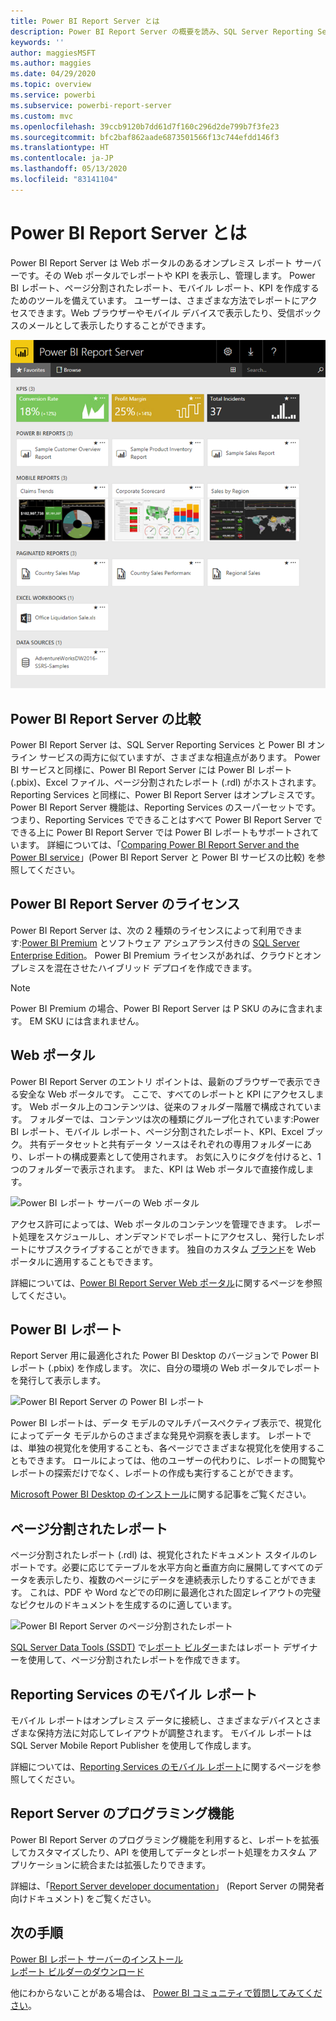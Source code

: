 ```yaml
---
title: Power BI Report Server とは
description: Power BI Report Server の概要を読み、SQL Server Reporting Services (SSRS) やその他の Power BI とどのように適合するかについて理解してください。
keywords: ''
author: maggiesMSFT
ms.author: maggies
ms.date: 04/29/2020
ms.topic: overview
ms.service: powerbi
ms.subservice: powerbi-report-server
ms.custom: mvc
ms.openlocfilehash: 39ccb9120b7dd61d7f160c296d2de799b7f3fe23
ms.sourcegitcommit: bfc2baf862aade6873501566f13c744efdd146f3
ms.translationtype: HT
ms.contentlocale: ja-JP
ms.lasthandoff: 05/13/2020
ms.locfileid: "83141104"
---
```

# <a name="what-is-power-bi-report-server"></a>Power BI Report Server とは

Power BI Report Server は Web ポータルのあるオンプレミス レポート サーバーです。その Web ポータルでレポートや KPI を表示し、管理します。 Power BI レポート、ページ分割されたレポート、モバイル レポート、KPI を作成するためのツールを備えています。 ユーザーは、さまざまな方法でレポートにアクセスできます。Web ブラウザーやモバイル デバイスで表示したり、受信ボックスのメールとして表示したりすることができます。

![Power BI レポート サーバーの Web ポータル](media/get-started/power-bi-report-server-overview.png)

## <a name="comparing-power-bi-report-server"></a>Power BI Report Server の比較 
Power BI Report Server は、SQL Server Reporting Services と Power BI オンライン サービスの両方に似ていますが、さまざまな相違点があります。 Power BI サービスと同様に、Power BI Report Server には Power BI レポート (.pbix)、Excel ファイル、ページ分割されたレポート (.rdl) がホストされます。 Reporting Services と同様に、Power BI Report Server はオンプレミスです。 Power BI Report Server 機能は、Reporting Services のスーパーセットです。つまり、Reporting Services でできることはすべて Power BI Report Server でできる上に Power BI Report Server では Power BI レポートもサポートされています。 詳細については、「[Comparing Power BI Report Server and the Power BI service](compare-report-server-service.md)」(Power BI Report Server と Power BI サービスの比較) を参照してください。

## <a name="licensing-power-bi-report-server"></a>Power BI Report Server のライセンス
Power BI Report Server は、次の 2 種類のライセンスによって利用できます:[Power BI Premium](../admin/service-premium-what-is.md) とソフトウェア アシュアランス付きの [SQL Server Enterprise Edition](https://www.microsoft.com/sql-server/sql-server-2017-editions)。 Power BI Premium ライセンスがあれば、クラウドとオンプレミスを混在させたハイブリッド デプロイを作成できます。  

> [!NOTE]
> Power BI Premium の場合、Power BI Report Server は P SKU のみに含まれます。 EM SKU には含まれません。

## <a name="web-portal"></a>Web ポータル
Power BI Report Server のエントリ ポイントは、最新のブラウザーで表示できる安全な Web ポータルです。 ここで、すべてのレポートと KPI にアクセスします。 Web ポータル上のコンテンツは、従来のフォルダー階層で構成されています。 フォルダーでは、コンテンツは次の種類にグループ化されています:Power BI レポート、モバイル レポート、ページ分割されたレポート、KPI、Excel ブック。 共有データセットと共有データ ソースはそれぞれの専用フォルダーにあり、レポートの構成要素として使用されます。 お気に入りにタグを付けると、1 つのフォルダーで表示されます。 また、KPI は Web ポータルで直接作成します。 

![Power BI レポート サーバーの Web ポータル](media/get-started/web-portal.png)

アクセス許可によっては、Web ポータルのコンテンツを管理できます。 レポート処理をスケジュールし、オンデマンドでレポートにアクセスし、発行したレポートにサブスクライブすることができます。 独自のカスタム [ブランド](https://docs.microsoft.com/sql/reporting-services/branding-the-web-portal)を Web ポータルに適用することもできます。 

詳細については、[Power BI Report Server Web ポータル](https://docs.microsoft.com/sql/reporting-services/web-portal-ssrs-native-mode)に関するページを参照してください。

## <a name="power-bi-reports"></a>Power BI レポート
Report Server 用に最適化された Power BI Desktop のバージョンで Power BI レポート (.pbix) を作成します。 次に、自分の環境の Web ポータルでレポートを発行して表示します。

![Power BI Report Server の Power BI レポート](media/get-started/powerbi-reports.png)

Power BI レポートは、データ モデルのマルチパースペクティブ表示で、視覚化によってデータ モデルからのさまざまな発見や洞察を表します。  レポートでは、単独の視覚化を使用することも、各ページでさまざまな視覚化を使用することもできます。 ロールによっては、他のユーザーの代わりに、レポートの閲覧やレポートの探索だけでなく、レポートの作成も実行することができます。

[Microsoft Power BI Desktop のインストール](install-powerbi-desktop.md)に関する記事をご覧ください。

## <a name="paginated-reports"></a>ページ分割されたレポート
ページ分割されたレポート (.rdl) は、視覚化されたドキュメント スタイルのレポートです。必要に応じてテーブルを水平方向と垂直方向に展開してすべてのデータを表示したり、複数のページにデータを連続表示したりすることができます。 これは、PDF や Word などでの印刷に最適化された固定レイアウトの完璧なピクセルのドキュメントを生成するのに適しています。 

![Power BI Report Server のページ分割されたレポート](media/get-started/paginated-reports.png)

[SQL Server Data Tools (SSDT)](https://docs.microsoft.com/sql/reporting-services/tools/reporting-services-in-sql-server-data-tools-ssdt) で[レポート ビルダー](https://docs.microsoft.com/sql/reporting-services/report-builder/report-builder-in-sql-server-2016)またはレポート デザイナーを使用して、ページ分割されたレポートを作成できます。

## <a name="reporting-services-mobile-reports"></a>Reporting Services のモバイル レポート
モバイル レポートはオンプレミス データに接続し、さまざまなデバイスとさまざまな保持方法に対応してレイアウトが調整されます。 モバイル レポートは SQL Server Mobile Report Publisher を使用して作成します。

詳細については、[Reporting Services のモバイル レポート](https://docs.microsoft.com/sql/reporting-services/mobile-reports/create-mobile-reports-with-sql-server-mobile-report-publisher)に関するページを参照してください。 

## <a name="report-server-programming-features"></a>Report Server のプログラミング機能
Power BI Report Server のプログラミング機能を利用すると、レポートを拡張してカスタマイズしたり、API を使用してデータとレポート処理をカスタム アプリケーションに統合または拡張したりできます。

詳細は、「[Report Server developer documentation](https://docs.microsoft.com/sql/reporting-services/reporting-services-developer-documentation)」 (Report Server の開発者向けドキュメント) をご覧ください。

## <a name="next-steps"></a>次の手順
[Power BI レポート サーバーのインストール](install-report-server.md)  
[レポート ビルダーのダウンロード](https://www.microsoft.com/download/details.aspx?id=53613)  

他にわからないことがある場合は、 [Power BI コミュニティで質問してみてください](https://community.powerbi.com/)。
